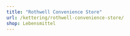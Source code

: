 ```yaml
---
title: "Rothwell Convenience Store"
url: /kettering/rothwell-convenience-store/
shop: Lebensmittel
---
```

